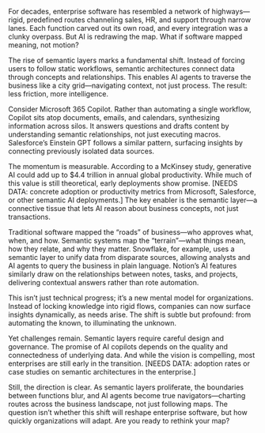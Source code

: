 For decades, enterprise software has resembled a network of highways—rigid, predefined routes channeling sales, HR, and support through narrow lanes. Each function carved out its own road, and every integration was a clunky overpass. But AI is redrawing the map. What if software mapped meaning, not motion?

The rise of semantic layers marks a fundamental shift. Instead of forcing users to follow static workflows, semantic architectures connect data through concepts and relationships. This enables AI agents to traverse the business like a city grid—navigating context, not just process. The result: less friction, more intelligence.

Consider Microsoft 365 Copilot. Rather than automating a single workflow, Copilot sits atop documents, emails, and calendars, synthesizing information across silos. It answers questions and drafts content by understanding semantic relationships, not just executing macros. Salesforce’s Einstein GPT follows a similar pattern, surfacing insights by connecting previously isolated data sources.

The momentum is measurable. According to a McKinsey study, generative AI could add up to $4.4 trillion in annual global productivity. While much of this value is still theoretical, early deployments show promise. [NEEDS DATA: concrete adoption or productivity metrics from Microsoft, Salesforce, or other semantic AI deployments.] The key enabler is the semantic layer—a connective tissue that lets AI reason about business concepts, not just transactions.

Traditional software mapped the “roads” of business—who approves what, when, and how. Semantic systems map the “terrain”—what things mean, how they relate, and why they matter. Snowflake, for example, uses a semantic layer to unify data from disparate sources, allowing analysts and AI agents to query the business in plain language. Notion’s AI features similarly draw on the relationships between notes, tasks, and projects, delivering contextual answers rather than rote automation.

This isn’t just technical progress; it’s a new mental model for organizations. Instead of locking knowledge into rigid flows, companies can now surface insights dynamically, as needs arise. The shift is subtle but profound: from automating the known, to illuminating the unknown.

Yet challenges remain. Semantic layers require careful design and governance. The promise of AI copilots depends on the quality and connectedness of underlying data. And while the vision is compelling, most enterprises are still early in the transition. [NEEDS DATA: adoption rates or case studies on semantic architectures in the enterprise.]

Still, the direction is clear. As semantic layers proliferate, the boundaries between functions blur, and AI agents become true navigators—charting routes across the business landscape, not just following maps. The question isn’t whether this shift will reshape enterprise software, but how quickly organizations will adapt. Are you ready to rethink your map?